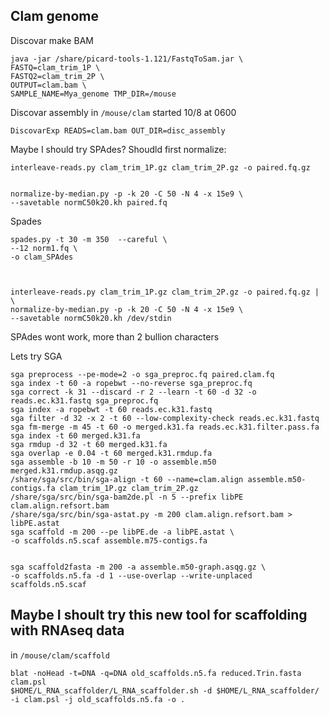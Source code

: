 Clam genome
--

Discovar make BAM

	java -jar /share/picard-tools-1.121/FastqToSam.jar \
	FASTQ=clam_trim_1P \
	FASTQ2=clam_trim_2P \
	OUTPUT=clam.bam \
	SAMPLE_NAME=Mya_genome TMP_DIR=/mouse
	

Discovar assembly in `/mouse/clam` started 10/8 at 0600

	DiscovarExp READS=clam.bam OUT_DIR=disc_assembly
	
Maybe I should try SPAdes? Shoudld first normalize:


	interleave-reads.py clam_trim_1P.gz clam_trim_2P.gz -o paired.fq.gz


	normalize-by-median.py -p -k 20 -C 50 -N 4 -x 15e9 \
	--savetable normC50k20.kh paired.fq


Spades

	spades.py -t 30 -m 350  --careful \
	--12 norm1.fq \
	-o clam_SPAdes
	


	interleave-reads.py clam_trim_1P.gz clam_trim_2P.gz -o paired.fq.gz | \
	normalize-by-median.py -p -k 20 -C 50 -N 4 -x 15e9 \
	--savetable normC50k20.kh /dev/stdin

SPAdes wont work, more than 2 bullion characters

Lets try SGA

	
    sga preprocess --pe-mode=2 -o sga_preproc.fq paired.clam.fq
    sga index -t 60 -a ropebwt --no-reverse sga_preproc.fq
    sga correct -k 31 --discard -r 2 --learn -t 60 -d 32 -o reads.ec.k31.fastq sga_preproc.fq
    sga index -a ropebwt -t 60 reads.ec.k31.fastq
    sga filter -d 32 -x 2 -t 60 --low-complexity-check reads.ec.k31.fastq
    sga fm-merge -m 45 -t 60 -o merged.k31.fa reads.ec.k31.filter.pass.fa
    sga index -t 60 merged.k31.fa
    sga rmdup -d 32 -t 60 merged.k31.fa
    sga overlap -e 0.04 -t 60 merged.k31.rmdup.fa
    sga assemble -b 10 -m 50 -r 10 -o assemble.m50 merged.k31.rmdup.asqg.gz
    /share/sga/src/bin/sga-align -t 60 --name=clam.align assemble.m50-contigs.fa clam_trim_1P.gz clam_trim_2P.gz
    /share/sga/src/bin/sga-bam2de.pl -n 5 --prefix libPE clam.align.refsort.bam
	/share/sga/src/bin/sga-astat.py -m 200 clam.align.refsort.bam > libPE.astat
	sga scaffold -m 200 --pe libPE.de -a libPE.astat \
	-o scaffolds.n5.scaf assemble.m75-contigs.fa
	

	sga scaffold2fasta -m 200 -a assemble.m50-graph.asqg.gz \
	-o scaffolds.n5.fa -d 1 --use-overlap --write-unplaced scaffolds.n5.scaf
	



	
Maybe I shoult try this new tool for scaffolding with RNAseq data 
--

in `/mouse/clam/scaffold`

	blat -noHead -t=DNA -q=DNA old_scaffolds.n5.fa reduced.Trin.fasta clam.psl
	$HOME/L_RNA_scaffolder/L_RNA_scaffolder.sh -d $HOME/L_RNA_scaffolder/ -i clam.psl -j old_scaffolds.n5.fa -o .